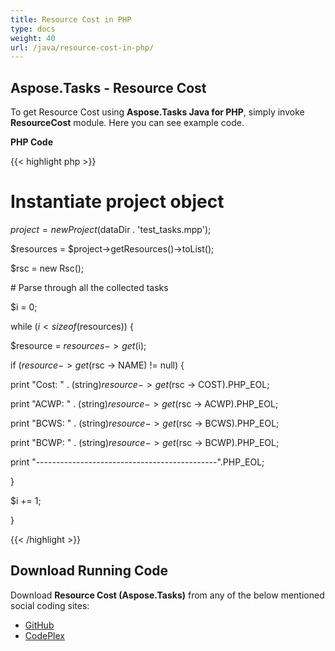 ```yaml
---
title: Resource Cost in PHP
type: docs
weight: 40
url: /java/resource-cost-in-php/
---
```


## **Aspose.Tasks - Resource Cost**
To get Resource Cost using **Aspose.Tasks Java for PHP**, simply invoke **ResourceCost** module. Here you can see example code.

**PHP Code**

{{< highlight php >}}

 # Instantiate project object

$project = new Project($dataDir . 'test_tasks.mpp');

$resources = $project->getResources()->toList();

$rsc = new Rsc();

\# Parse through all the collected tasks

$i = 0;

while ($i < sizeof($resources)) {

$resource = $resources -> get($i);

if ($resource -> get($rsc -> NAME) != null) {

print "Cost: " . (string)$resource -> get($rsc -> COST).PHP_EOL;

print "ACWP: " . (string)$resource -> get($rsc -> ACWP).PHP_EOL;

print "BCWS: " . (string)$resource -> get($rsc -> BCWS).PHP_EOL;

print "BCWP: " . (string)$resource -> get($rsc -> BCWP).PHP_EOL;

print "---------------------------------------------".PHP_EOL;

}

$i += 1;

}

{{< /highlight >}}
## **Download Running Code**
Download **Resource Cost (Aspose.Tasks)** from any of the below mentioned social coding sites:

- [GitHub](https://github.com/aspose-tasks/Aspose.Tasks-for-Java/blob/master/Plugins/Aspose_Tasks_Java_for_PHP/src/aspose/tasks/WorkingWithResources/ResourceCost.php)
- [CodePlex](https://asposetasksjavaphp.codeplex.com/SourceControl/latest#src/aspose/tasks/WorkingWithResources/ResourceCost.php)
